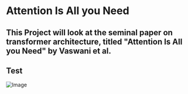 # Attention Is All you Need

## This Project will look at the seminal paper on transformer architecture, titled "Attention Is All you Need" by Vaswani et al. 

## Test

![Image](https://github.com/user-attachments/assets/a882c2de-a84b-4d5e-8d20-1e9f22a2240e)
